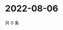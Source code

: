 # 2022-08-06

共 0 条

<!-- BEGIN WEIBO -->
<!-- 最后更新时间 Sat Aug 06 2022 14:02:16 GMT+0800 (China Standard Time) -->

<!-- END WEIBO -->
